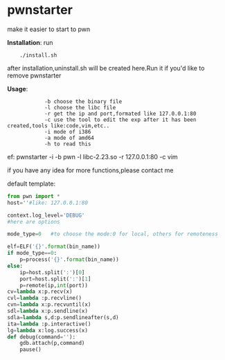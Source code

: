 # pwnstarter
make it easier to start to pwn

**Installation**:
run 
```shell
    ./install.sh
```
after installation,uninstall.sh will be created here.Run it if you'd like to remove pwnstarter

**Usage**: 
```shell
            -b choose the binary file
            -l choose the libc file
            -r get the ip and port,formated like 127.0.0.1:80
            -c use the tool to edit the exp after it has been created,tools like:code,vim,etc..
            -i mode of i386
            -a mode of amd64
            -h to read this
```            
ef: pwnstarter -i -b pwn -l libc-2.23.so -r 127.0.0.1:80 -c vim

if you have any idea for more functions,please contact me

default template:
```python
from pwn import *
host=''#like: 127.0.0.1:80

context.log_level='DEBUG'
#here are options

mode_type=0   #to choose the mode:0 for local, others for remoteness

elf=ELF('{}'.format(bin_name))
if mode_type==0:
    p=process('{}'.format(bin_name))
else:
    ip=host.split(':')[0]
    port=host.split(':')[1]
    p=remote(ip,int(port))
cv=lambda x:p.recv(x)
cvl=lambda :p.recvline()
cvn=lambda x:p.recvuntil(x)
sdl=lambda x:p.sendline(x)
sdla=lambda s,d:p.sendlineafter(s,d)
ita=lambda :p.interactive()
lg=lambda x:log.success(x)
def debug(command=''):
    gdb.attach(p,command)
    pause()
```
